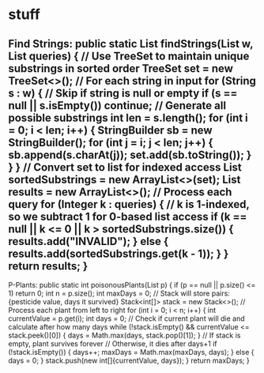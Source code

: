 # stuff





Find Strings:
public static List<String> findStrings(List<String> w, List<Integer> queries) {
        // Use TreeSet to maintain unique substrings in sorted order
        TreeSet<String> set = new TreeSet<>();
        // For each string in input
        for (String s : w) {
            // Skip if string is null or empty
            if (s == null || s.isEmpty()) continue;
            // Generate all possible substrings
            int len = s.length();
            for (int i = 0; i < len; i++) {
                StringBuilder sb = new StringBuilder();
                for (int j = i; j < len; j++) {
                    sb.append(s.charAt(j));
                    set.add(sb.toString());
                }
            }
        }
        // Convert set to list for indexed access
        List<String> sortedSubstrings = new ArrayList<>(set);
        List<String> results = new ArrayList<>();
        // Process each query
        for (Integer k : queries) {
            // k is 1-indexed, so we subtract 1 for 0-based list access
            if (k == null || k <= 0 || k > sortedSubstrings.size()) {
                results.add("INVALID");
            } else {
                results.add(sortedSubstrings.get(k - 1));
            }
        }
        return results;
    }
----------------------
P-Plants:
 public static int poisonousPlants(List<Integer> p) {
        if (p == null || p.size() <= 1) return 0;
        int n = p.size();
        int maxDays = 0;
        // Stack will store pairs: {pesticide value, days it survived}
        Stack<int[]> stack = new Stack<>();
        // Process each plant from left to right
        for (int i = 0; i < n; i++) {
            int currentValue = p.get(i);
            int days = 0;
            // Check if current plant will die and calculate after how many days
            while (!stack.isEmpty() && currentValue <= stack.peek()[0]) {
                days = Math.max(days, stack.pop()[1]);
            }
            // If stack is empty, plant survives forever
            // Otherwise, it dies after days+1
            if (!stack.isEmpty()) {
                days++;
                maxDays = Math.max(maxDays, days);
            } else {
                days = 0;
            }
            stack.push(new int[]{currentValue, days});
        }
        return maxDays;
    }    

